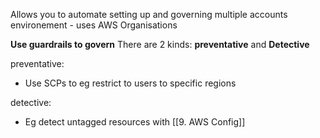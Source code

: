 Allows you to automate setting up and governing multiple accounts environement - uses AWS Organisations

**Use guardrails to govern**
There are 2 kinds: **preventative** and **Detective**

preventative:
- Use SCPs to eg restrict to users to specific regions

detective:
- Eg detect untagged resources with [[9. AWS Config]]
